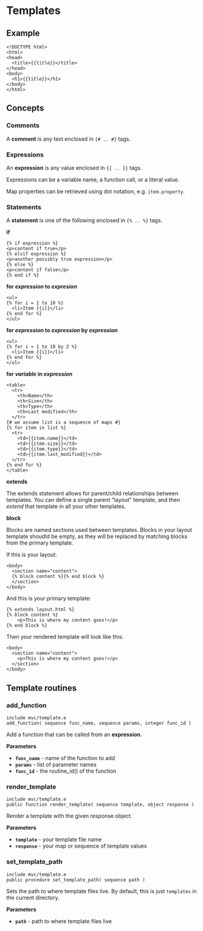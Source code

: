# Templates

## Example

    <!DOCTYPE html>
    <html>
    <head>
      <title>{{title}}</title>
    </head>
    <body>
      <h1>{{title}}</h1>
    </body>
    </html>

## Concepts

### Comments

A **comment** is any text enclosed in `{# .. #}` tags.

### Expressions

An **expression** is any value enclosed in `{{ .. }}` tags.

Expressions can be a variable name, a function call, or a literal value.

Map properties can be retrieved using dot notation, e.g. `item.property`.

### Statements

A **statement** is one of the following enclosed in `{% .. %}` tags.

**if**

    {% if expression %}
    <p>content if true</p>
    {% elsif expression %}
    <p>another possibly true expression</p>
    {% else %}
    <p>content if false</p>
    {% end if %}

**for _expression_ to _expresion_**

    <ul>
    {% for i = 1 to 10 %}
      <li>Item {{i}}</li>
    {% end for %}
    </ul>

**for _expression_ to _expression_ by _expression_**

    <ul>
    {% for i = 1 to 10 by 2 %}
      <li>Item {{i}}</li>
    {% end for %}
    </ul>

**for _variable_ in _expression_**

    <table>
      <tr>
        <th>Name</th>
        <th>Size</th>
        <th>Type</th>
        <th>Last modified</th>
      </tr>
    {# we assume list is a sequence of maps #}
    {% for item in list %}
      <tr>
        <td>{{item.name}}</td>
        <td>{{item.size}}</td>
        <td>{{item.type}}</td>
        <td>{{item.last_modified}}</td>
      </tr>
    {% end for %}
    </table>

**extends**

The extends statement allows for parent/child relationships between templates. You can define a single parent "layout" template, and then *extend* that template in all your other templates.

**block**

Blocks are named sections used between templates. Blocks in your layout template shoudld be empty, as they will be replaced by matching blocks from the primary template.

If this is your layout:

    <body>
      <section name="content">
      {% block content %}{% end block %}
      </section>
    </body>

And this is your primary template:

    {% extends layout.html %}
    {% block content %}
        <p>This is where my content goes!</p>
    {% end block %}

Then your rendered template will look like this:

    <body>
      <section name="content">
        <p>This is where my content goes!</p>
      </section>
    </body>

## Template routines

### add_function

`include mvc/template.e`  
`add_function( sequence func_name, sequence params, integer func_id )`

Add a function that can be called from an **expression**.

**Parameters**

- **`func_name`** - name of the function to add
- **`params`** - list of parameter names
- **`func_id`** - the routine_id() of the function

### render_template

`include mvc/template.e`  
`public function render_template( sequence template, object response )`

Render a template with the given response object.

**Parameters**

- **`template`** - your template file name
- **`response`** - your map or sequence of template values

### set_template_path

`include mvc/template.e`  
`public procedure set_template_path( sequence path )`

Sets the path to where template files live. By default, this is just `templates` in the current directory.

**Parameters**

- **`path`** - path to where template files live


